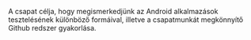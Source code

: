 A csapat célja, hogy megismerkedjünk az Android alkalmazások tesztelésének különböző formáival, illetve a csapatmunkát megkönnyítő Github redszer gyakorlása.